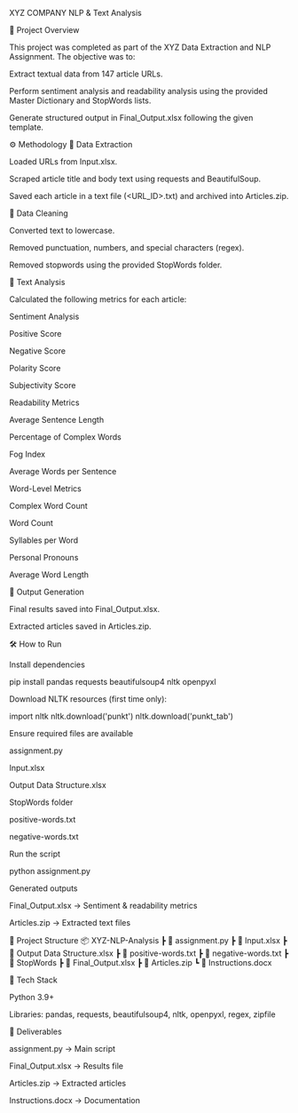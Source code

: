 XYZ COMPANY NLP & Text Analysis


📌 Project Overview

This project was completed as part of the XYZ Data Extraction and NLP Assignment.
The objective was to:

Extract textual data from 147 article URLs.

Perform sentiment analysis and readability analysis using the provided Master Dictionary and StopWords lists.

Generate structured output in Final_Output.xlsx following the given template.

⚙️ Methodology
🔹 Data Extraction

Loaded URLs from Input.xlsx.

Scraped article title and body text using requests and BeautifulSoup.

Saved each article in a text file (<URL_ID>.txt) and archived into Articles.zip.

🔹 Data Cleaning

Converted text to lowercase.

Removed punctuation, numbers, and special characters (regex).

Removed stopwords using the provided StopWords folder.

🔹 Text Analysis

Calculated the following metrics for each article:

Sentiment Analysis

Positive Score

Negative Score

Polarity Score

Subjectivity Score

Readability Metrics

Average Sentence Length

Percentage of Complex Words

Fog Index

Average Words per Sentence

Word-Level Metrics

Complex Word Count

Word Count

Syllables per Word

Personal Pronouns

Average Word Length

🔹 Output Generation

Final results saved into Final_Output.xlsx.

Extracted articles saved in Articles.zip.

🛠️ How to Run

Install dependencies

pip install pandas requests beautifulsoup4 nltk openpyxl


Download NLTK resources (first time only):

import nltk
nltk.download('punkt')
nltk.download('punkt_tab')


Ensure required files are available

assignment.py

Input.xlsx

Output Data Structure.xlsx

StopWords folder

positive-words.txt

negative-words.txt

Run the script

python assignment.py


Generated outputs

Final_Output.xlsx → Sentiment & readability metrics

Articles.zip → Extracted text files

📂 Project Structure
📦 XYZ-NLP-Analysis
 ┣ 📜 assignment.py
 ┣ 📜 Input.xlsx
 ┣ 📜 Output Data Structure.xlsx
 ┣ 📜 positive-words.txt
 ┣ 📜 negative-words.txt
 ┣ 📂 StopWords
 ┣ 📜 Final_Output.xlsx
 ┣ 📜 Articles.zip
 ┗ 📜 Instructions.docx

🚀 Tech Stack

Python 3.9+

Libraries: pandas, requests, beautifulsoup4, nltk, openpyxl, regex, zipfile

📑 Deliverables

assignment.py → Main script

Final_Output.xlsx → Results file

Articles.zip → Extracted articles

Instructions.docx → Documentation
